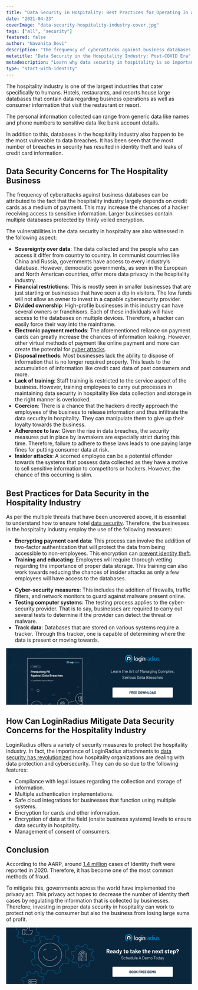 ```yaml
---
title: "Data Security in Hospitality: Best Practices for Operating In a Post-COVID Era"
date: "2021-04-23"
coverImage: "data-security-hospitality-industry-cover.jpg"
tags: ["all", "security"]
featured: false
author: "Navanita Devi"
description: "The frequency of cyberattacks against business databases can be attributed to the fact that the hospitality industry largely depends on credit cards as a medium of payment. This may increase the chances of a hacker receiving access to sensitive information. Investing in proper data security in hospitality can work to protect not only the consumer but also the business from losing large sums of profit."
metatitle: "Data Security in the Hospitality Industry: Post-COVID Era"
metadescription: "Learn why data security in hospitality is so important in the post-COVID world. Also, explore the vulnerabilities witnessed in the sector."
type: "start-with-identity"
---
```


The hospitality industry is one of the largest industries that cater specifically to humans. Hotels, restaurants, and resorts house large databases that contain data regarding business operations as well as consumer information that visit the restaurant or resort.

The personal information collected can range from generic data like names and phone numbers to sensitive data like bank account details.

In addition to this, databases in the hospitality industry also happen to be the most vulnerable to data breaches. It has been seen that the most number of breaches in security has resulted in identity theft and leaks of credit card information.

## Data Security Concerns for The Hospitality Business

The frequency of cyberattacks against business databases can be attributed to the fact that the hospitality industry largely depends on credit cards as a medium of payment. This may increase the chances of a hacker receiving access to sensitive information. Larger businesses contain multiple databases protected by thinly veiled encryption.

The vulnerabilities in the data security in hospitality are also witnessed in the following aspect:

- **Sovereignty over data**: The data collected and the people who can access it differ from country to country. In communist countries like China and Russia, governments have access to every industry’s database. However, democratic governments, as seen in the European and North American countries, offer more data privacy in the hospitality industry.
- **Financial restrictions**: This is mostly seen in smaller businesses that are just starting or businesses that have seen a dip in visitors. The low funds will not allow an owner to invest in a capable cybersecurity provider.
- **Divided ownership**: High-profile businesses in this industry can have several owners or franchisors. Each of these individuals will have access to the databases on multiple devices. Therefore, a hacker can easily force their way into the mainframe.
- **Electronic payment methods**: The aforementioned reliance on payment cards can greatly increase the chances of information leaking. However, other virtual methods of payment like online payment and more can create the potential for [cyber attacks](https://www.loginradius.com/blog/start-with-identity/2019/10/cybersecurity-attacks-business/).
- **Disposal methods**: Most businesses lack the ability to dispose of information that is no longer required properly. This leads to the accumulation of information like credit card data of past consumers and more.
- **Lack of training**: Staff training is restricted to the service aspect of the business. However, training employees to carry out processes in maintaining data security in hospitality like data collection and storage in the right manner is overlooked.
- **Coercion**: There is a chance that the hackers directly approach the employees of the business to release information and thus infiltrate the data security in hospitality. They can manipulate them to give up their loyalty towards the business.
- **Adherence to law**: Given the rise in data breaches, the security measures put in place by lawmakers are especially strict during this time. Therefore, failure to adhere to these laws leads to one paying large fines for putting consumer data at risk.
- **Insider attacks**: A scorned employee can be a potential offender towards the systems that possess data collected as they have a motive to sell sensitive information to competitors or hackers. However, the chance of this occurring is slim.

## Best Practices for Data Security in the Hospitality Industry

As per the multiple threats that have been uncovered above, it is essential to understand how to ensure hotel [data security](https://www.loginradius.com/blog/start-with-identity/2020/12/data-security-best-practices/). Therefore, the businesses in the hospitality industry employ the use of the following measures:

- **Encrypting payment card data**: This process can involve the addition of two-factor authentication that will protect the data from being accessible to non-employees. This encryption can [prevent identity theft](https://www.loginradius.com/blog/start-with-identity/2021/03/identity-theft-frauds/).
- **Training and educating**: Employees will require thorough vetting regarding the importance of proper data storage. This training can also work towards reducing the chances of insider attacks as only a few employees will have access to the databases.

* **Cyber-security measures**: This includes the addition of firewalls, traffic filters, and network monitors to guard against malware present online.
* **Testing computer systems**: The testing process applies to the cyber-security provider. That is to say, businesses are required to carry out several tests to determine if the provider can detect the threat or malware.
* **Track data**: Databases that are stored on various systems require a tracker. Through this tracker, one is capable of determining where the data is present or moving towards.

[![protecting-PII-against-data-breaches-report](protecting-PII-against-data-breaches-report.png)](https://www.loginradius.com/resource/pii-data-breach-report/)

## How Can LoginRadius Mitigate Data Security Concerns for the Hospitality Industry

LoginRadius offers a variety of security measures to protect the hospitality industry. In fact, the importance of LoginRadius attachments to [data security has revolutionized](https://www.loginradius.com/industry-travel-and-hospitality/) how hospitality organizations are dealing with data protection and cybersecurity. They can do so due to the following features:

- Compliance with legal issues regarding the collection and storage of information.
- Multiple authentication implementations.
- Safe cloud integrations for businesses that function using multiple systems.
- Encryption for cards and other information.
- Encryption of data at the field (onsite business systems) levels to ensure data security in hospitality.
- Management of consent of consumers.

## Conclusion

According to the AARP, around [1.4 million](https://www.aarp.org/money/scams-fraud/info-2021/ftc-fraud-report-identity-theft-pandemic.html) cases of Identity theft were reported in 2020. Therefore, it has become one of the most common methods of fraud.

To mitigate this, governments across the world have implemented the privacy act. This privacy act hopes to decrease the number of identity theft cases by regulating the information that is collected by businesses. Therefore, investing in proper data security in hospitality can work to protect not only the consumer but also the business from losing large sums of profit.

[![book-a-demo-loginradius](../assets/book-a-demo-loginradius.png)](https://www.loginradius.com/book-a-demo/)
